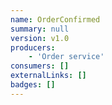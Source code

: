 ```yaml
---
name: OrderConfirmed
summary: null
version: v1.0
producers:
    - 'Order service'
consumers: []
externalLinks: []
badges: []
---
```

<Mermaid />

<NodeGraph />

<Schema />
